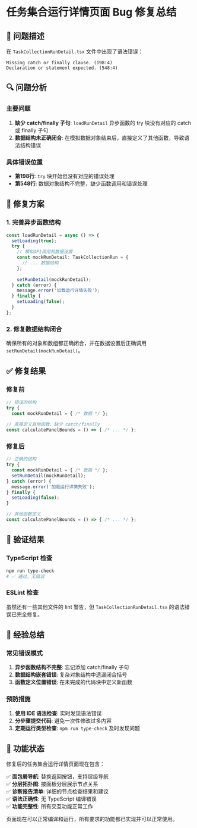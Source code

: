 # 任务集合运行详情页面 Bug 修复总结

## 🐛 问题描述

在 `TaskCollectionRunDetail.tsx` 文件中出现了语法错误：

```
Missing catch or finally clause. (198:4)
Declaration or statement expected. (548:4)
```

## 🔍 问题分析

### 主要问题
1. **缺少 catch/finally 子句**: `loadRunDetail` 异步函数的 try 块没有对应的 catch 或 finally 子句
2. **数据结构未正确闭合**: 在模拟数据对象结束后，直接定义了其他函数，导致语法结构错误

### 具体错误位置
- **第198行**: `try` 块开始但没有对应的错误处理
- **第548行**: 数据对象结构不完整，缺少函数调用和错误处理

## 🔧 修复方案

### 1. 完善异步函数结构
```typescript
const loadRunDetail = async () => {
  setLoading(true);
  try {
    // 模拟API调用和数据设置
    const mockRunDetail: TaskCollectionRun = {
      // ... 数据结构
    };
    
    setRunDetail(mockRunDetail);
  } catch (error) {
    message.error('加载运行详情失败');
  } finally {
    setLoading(false);
  }
};
```

### 2. 修复数据结构闭合
确保所有的对象和数组都正确闭合，并在数据设置后正确调用 `setRunDetail(mockRunDetail)`。

## ✅ 修复结果

### 修复前
```typescript
// 错误的结构
try {
  const mockRunDetail = { /* 数据 */ };
  
// 直接定义其他函数，缺少 catch/finally
const calculatePanelBounds = () => { /* ... */ };
```

### 修复后
```typescript
// 正确的结构
try {
  const mockRunDetail = { /* 数据 */ };
  setRunDetail(mockRunDetail);
} catch (error) {
  message.error('加载运行详情失败');
} finally {
  setLoading(false);
}

// 其他函数定义
const calculatePanelBounds = () => { /* ... */ };
```

## 🧪 验证结果

### TypeScript 检查
```bash
npm run type-check
# ✅ 通过，无错误
```

### ESLint 检查
虽然还有一些其他文件的 lint 警告，但 `TaskCollectionRunDetail.tsx` 的语法错误已完全修复。

## 📝 经验总结

### 常见错误模式
1. **异步函数结构不完整**: 忘记添加 catch/finally 子句
2. **数据结构嵌套错误**: 复杂对象结构中遗漏闭合括号
3. **函数定义位置错误**: 在未完成的代码块中定义新函数

### 预防措施
1. **使用 IDE 语法检查**: 实时发现语法错误
2. **分步骤提交代码**: 避免一次性修改过多内容
3. **定期运行类型检查**: `npm run type-check` 及时发现问题

## 🎯 功能状态

修复后的任务集合运行详情页面现在包含：

✅ **面包屑导航**: 替换返回按钮，支持层级导航  
✅ **分层拓扑图**: 按面板分层展示节点关系  
✅ **诊断报告清单**: 详细的节点检查结果和建议  
✅ **语法正确性**: 无 TypeScript 编译错误  
✅ **功能完整性**: 所有交互功能正常工作  

页面现在可以正常编译和运行，所有要求的功能都已实现并可以正常使用。
